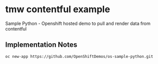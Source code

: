 # tmw contentful example
Sample Python - Openshift hosted demo to pull and render data from contentful

## Implementation Notes


```
oc new-app https://github.com/OpenShiftDemos/os-sample-python.git
```

